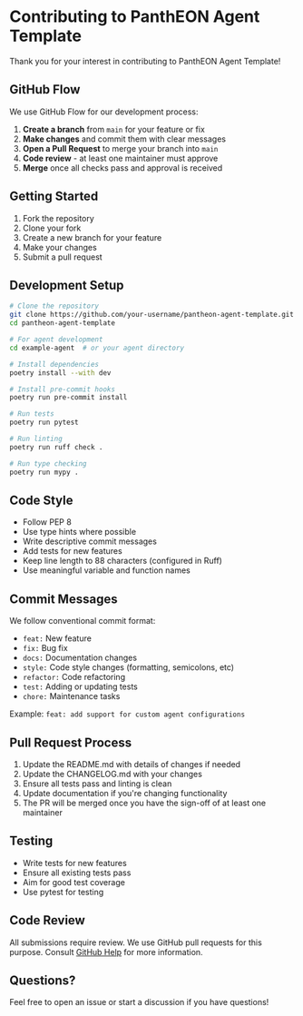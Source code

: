# Contributing to PanthEON Agent Template

Thank you for your interest in contributing to PanthEON Agent Template!

## GitHub Flow

We use GitHub Flow for our development process:

1. **Create a branch** from `main` for your feature or fix
2. **Make changes** and commit them with clear messages
3. **Open a Pull Request** to merge your branch into `main`
4. **Code review** - at least one maintainer must approve
5. **Merge** once all checks pass and approval is received

## Getting Started

1. Fork the repository
2. Clone your fork
3. Create a new branch for your feature
4. Make your changes
5. Submit a pull request

## Development Setup

```bash
# Clone the repository
git clone https://github.com/your-username/pantheon-agent-template.git
cd pantheon-agent-template

# For agent development
cd example-agent  # or your agent directory

# Install dependencies
poetry install --with dev

# Install pre-commit hooks
poetry run pre-commit install

# Run tests
poetry run pytest

# Run linting
poetry run ruff check .

# Run type checking
poetry run mypy .
```
## Code Style

- Follow PEP 8
- Use type hints where possible
- Write descriptive commit messages
- Add tests for new features
- Keep line length to 88 characters (configured in Ruff)
- Use meaningful variable and function names

## Commit Messages

We follow conventional commit format:

- `feat:` New feature
- `fix:` Bug fix
- `docs:` Documentation changes
- `style:` Code style changes (formatting, semicolons, etc)
- `refactor:` Code refactoring
- `test:` Adding or updating tests
- `chore:` Maintenance tasks

Example: `feat: add support for custom agent configurations`

## Pull Request Process

1. Update the README.md with details of changes if needed
2. Update the CHANGELOG.md with your changes
3. Ensure all tests pass and linting is clean
4. Update documentation if you're changing functionality
5. The PR will be merged once you have the sign-off of at least one maintainer

## Testing

- Write tests for new features
- Ensure all existing tests pass
- Aim for good test coverage
- Use pytest for testing

## Code Review

All submissions require review. We use GitHub pull requests for this purpose. Consult [GitHub Help](https://help.github.com/articles/about-pull-requests/) for more information.

## Questions?

Feel free to open an issue or start a discussion if you have questions!
